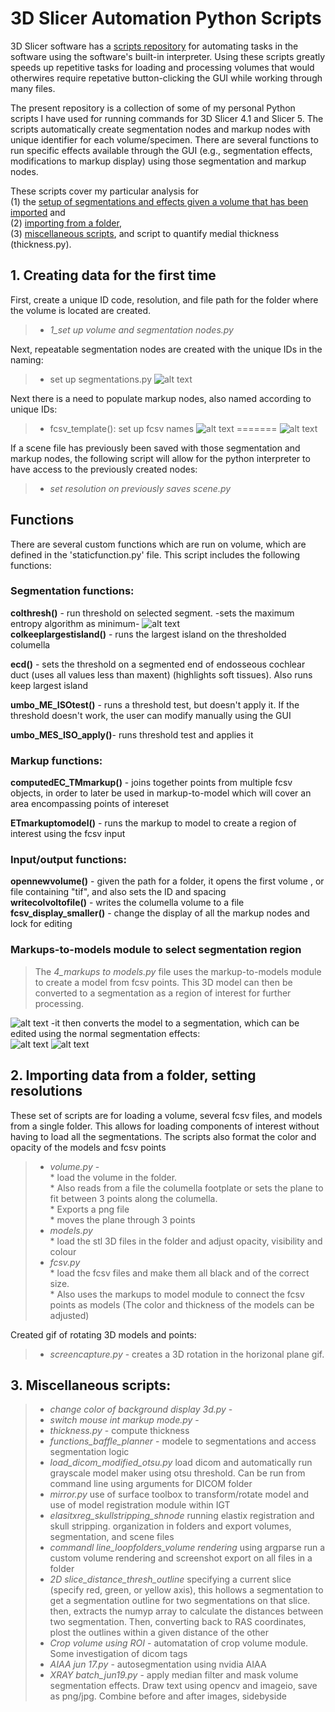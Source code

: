 # 3D Slicer Automation Python Scripts
3D Slicer software has a [scripts repository](https://www.slicer.org/wiki/Documentation/Nightly/ScriptRepository) for automating tasks in the software using the software's built-in interpreter. Using these scripts greatly speeds up repetitive tasks for loading and processing volumes that would otherwires require repetative button-clicking the GUI while working through many files. 


The present repository is a collection of some of my personal Python scripts I have used for running commands for 3D Slicer 4.1 and Slicer 5. The scripts automatically create segmentation nodes and markup nodes with unique identifier for each volume/specimen. There are several functions to run specific effects available through the GUI (e.g., segmentation effects, modifications to markup display) using those segmentation and markup nodes. 

These scripts cover my particular analysis for  
(1) the [setup of segmentations and effects given a volume that has been imported](#1.-creating-data-for-the-first-time) and   
(2) [importing from a folder](#2.-importing-data-from-a-folder,-setting-resolutions),   
(3) [miscellaneous scripts](#-3.-miscellaneous-scripts:),
and script to quantify medial thickness (thickness.py).

## 1. Creating data for the first time
First, create a unique ID code, resolution, and file path for the folder where the volume is located are created. 

>* *1_set up volume and segmentation nodes.py*  

Next, repeatable segmentation nodes are created with the unique IDs in the naming:

>* set up segmentations.py
![alt text](addsegnames.PNG)


Next there is a need to populate markup nodes, also named according to unique IDs:

>* fcsv_template(): set up fcsv names
![alt text](markupscreated.PNG)
=======
![alt text](markupscreated.PNG)  

If a scene file has previously been saved with those segmentation and markup nodes, the following script will allow for the python interpreter to have access to the previously created nodes:

>* *set resolution on previously saves scene.py*

## Functions
There are several custom functions which are run on volume, which are defined in the 'staticfunction.py' file. This script includes the following functions:

  

### **Segmentation functions:**  
**colthresh()** - run threshold on selected segment.
-sets the maximum entropy algorithm as minimum-
![alt text](colthresh.PNG)  
**colkeeplargestisland()** - runs the largest island on the 
thresholded columella

**ecd()** - sets the threshold on a segmented end of endosseous cochlear duct (uses all values less than maxent) (highlights soft tissues). Also runs keep largest island

**umbo_ME_ISOtest()** - runs a threshold test, but doesn't apply it. If the threshold
doesn't work, the user can modify manually using the GUI

**umbo_MES_ISO_apply()**- runs threshold test and applies it



### **Markup functions:**  
**computedEC_TMmarkup()** - joins together points from multiple fcsv
objects, in order to later be used in markup-to-model which will cover an area encompassing points of intereset

**ETmarkuptomodel()** - runs the markup to model to create a region of interest
using the fcsv input

### **Input/output functions:**  
**opennewvolume()** - given the path for a folder, it opens the first volume , or file containing "tif", and also sets the ID and spacing  
**writecolvoltofile()** - writes the columella volume to a file  
**fcsv_display_smaller()** - change the display of all the markup nodes and lock for editing

### **Markups-to-models module to select segmentation region** 
>The *4_markups to models.py* file uses the markup-to-models module to create a model from fcsv points. This 3D model can then be converted to a segmentation as a region of interest for further processing.

![alt text](markupstomodel.PNG)
-it then converts the model to a segmentation, which can be edited using the normal segmentation effects:  
![alt text](tosegmentation.PNG)
![alt text](segmentedinsidemodel.PNG)

## 2. Importing data from a folder, setting resolutions
 
These set of scripts are for loading a volume, several fcsv files, and models from a single folder. This allows for loading components of interest without having to load all the segmentations. The scripts also format the color and opacity of the models and fcsv points
>* *volume.py* -   
    * load the volume in the folder.   
    * Also reads from a file the columella footplate or sets the plane to fit between 3 points along the columella.  
    * Exports a png file  
    * moves the plane through 3 points
>* *models.py*  
    * load the stl 3D files in the folder and adjust opacity, visibility and colour  
>* *fcsv.py*  
    * load the fcsv files and make them all black and of the correct size.  
    * Also uses the markups to model module to connect the fcsv points as models (The color and thickness of the models can be adjusted)  

Created gif of rotating 3D models and points:
>* *screencapture.py* -  creates a 3D rotation in the horizonal plane gif.

## 3. Miscellaneous scripts:
>* *change color of background display 3d.py* -   
>* *switch mouse int markup mode.py* - 
>* *thickness.py* - compute thickness
>* *functions_baffle_planner* - modele to segmentations and access segmentation logic
>* *load_dicom_modified_otsu.py* load dicom and automatically run grayscale model maker using otsu threshold. Can be run from command line using arguments for DICOM folder 
>* *mirror.py* use of surface toolbox to transform/rotate model and use of model registration module within IGT
>* *elasitxreg_skullstripping_shnode* running elastix registration and skull stripping. organization in folders and export volumes, segmentation, and scene files
>* *commandl line_loopfolders_volume rendering* using argparse run a custom volume rendering and screenshot export on all files in a folder
>* *2D slice_distance_thresh_outline* specifying a current slice (specify red, green, or yellow axis), this hollows a segmentation to get a segmentation outline for two segmentations on that slice. then, extracts the numyp array to calculate the distances between two segmentation. Then, converting back to RAS coordinates, plost the outlines within a given distance of the other
>* *Crop volume using ROI* - automatation of crop volume module. Some investigation of dicom tags
>* *AIAA jun 17.py* - autosegmentation using nvidia AIAA
>* *XRAY batch_jun19.py* - apply median filter and mask volume segmentation effects. Draw text using opencv and imageio, save as png/jpg. Combine before and after images, sidebyside

